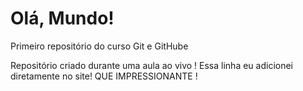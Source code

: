 # Olá, Mundo!
 Primeiro repositório do curso Git e GitHube

 Repositório criado durante uma aula ao vivo !
 Essa linha eu adicionei  diretamente  no site!  QUE IMPRESSIONANTE !

